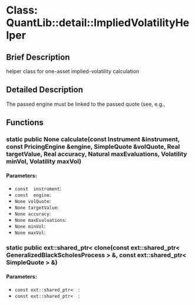 # Class: QuantLib::detail::ImpliedVolatilityHelper

## Brief Description
helper class for one-asset implied-volatility calculation 

## Detailed Description
The passed engine must be linked to the passed quote (see, e.g., 

## Functions
### static public None calculate(const Instrument &instrument, const PricingEngine &engine, SimpleQuote &volQuote, Real targetValue, Real accuracy, Natural maxEvaluations, Volatility minVol, Volatility maxVol)

#### Parameters:
- `const  instrument`: 
- `const  engine`: 
- `None volQuote`: 
- `None targetValue`: 
- `None accuracy`: 
- `None maxEvaluations`: 
- `None minVol`: 
- `None maxVol`: 

### static public ext::shared_ptr<  clone(const ext::shared_ptr< GeneralizedBlackScholesProcess > &, const ext::shared_ptr< SimpleQuote > &)

#### Parameters:
- `const ext::shared_ptr<  `: 
- `const ext::shared_ptr<  `: 

